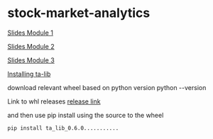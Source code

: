 # stock-market-analytics

[Slides Module 1](https://docs.google.com/presentation/d/e/2PACX-1vR_vfIYCpGhgsR_jef9uo5YdKbg68LGO6pZR5kRSrxDTHNRujKgPb7r9K1U1SM9yOFJlC7OoDAAjKHG/pub?start=false&loop=false&delayms=10000&slide=id.p)

[Slides Module 2](https://docs.google.com/presentation/d/e/2PACX-1vT5q3cUtbQjFwe8oPzhbBbMQUmVpfkjQmJvrGsMwEcdUVHpyu2eaI9aKJu_1xcgSsloG2hthp-dNHZ8/pub?start=false&loop=false&delayms=10000&slide=id.p)

[Slides Module 3](https://docs.google.com/presentation/d/e/2PACX-1vQk1vvtNP1dBI6ss3_EnJMvSBmd3cz_jCgFbVg1aZI-tLBuGyeeMQRvSbEwfNkcsFWrqNmBWlBxrwOj/pub?start=false&loop=false&delayms=3000&slide=id.p)

[Installing ta-lib](https://blog.quantinsti.com/install-ta-lib-python/)

download relevant wheel based on python version python --version

Link to whl releases [release link](https://github.com/cgohlke/talib-build/releases)

and then use pip install using the source to the wheel




```
pip install ta_lib_0.6.0...........
```


